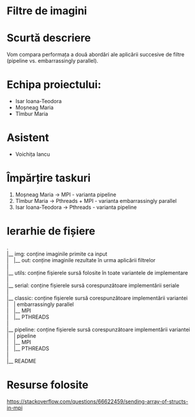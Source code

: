 # **Filtre de imagini**

# Scurtă descriere
Vom compara performața a două abordări ale aplicării succesive de filtre
(pipeline vs. embarrassingly parallel).

# Echipa proiectului:
- Isar Ioana-Teodora
- Moșneag Maria
- Tîmbur Maria

# Asistent
- Voichița Iancu

# Împărțire taskuri

1. Moșneag Maria -> MPI - varianta pipeline
2. Tîmbur Maria -> Pthreads + MPI - varianta embarrassingly parallel
3. Isar Ioana-Teodora -> Pthreads - varianta pipeline

# Ierarhie de fișiere
.<br />
|__ img:    conține imaginile primite ca input<br />
|&emsp;|__ out:    conține imaginile rezultate în urma aplicării filtrelor<br />
|<br />
|__ utils:  conține fișierele sursă folosite în toate variantele de implementare<br />
|<br />
|__ serial: conține fișierele sursă corespunzătoare implementării seriale<br />
|<br />
|__ classic:    conține fișierele sursă corespunzătoare implementării variantei<br />
|&emsp;|           embarrassingly parallel<br />
|&emsp;|__ MPI<br />
|&emsp;|__ PTHREADS<br />
|<br />
|__ pipeline:   conține fișierele sursă corespunzătoare implementării variantei<br />
|&emsp;|           pipeline<br />
|&emsp;|__ MPI<br />
|&emsp;|__ PTHREADS<br />
|<br />
|__ README<br />

# Resurse folosite

https://stackoverflow.com/questions/66622459/sending-array-of-structs-in-mpi
